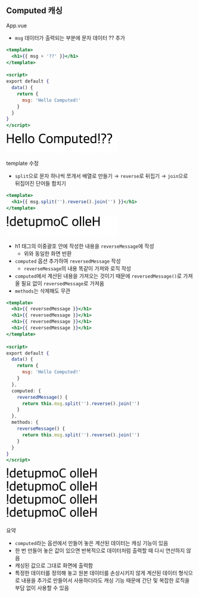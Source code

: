 ## Computed 캐싱

App.vue

- `msg` 데이터가 출력되는 부분에 문자 데이터 ?? 추가

```jsx
<template>
  <h1>{{ msg + '??' }}</h1>
</template>

<script>
export default {
  data() {
    return {
      msg: 'Hello Computed!'
    }
  }
}
</script>
```

<img src="../images/2-13.png" width="300px" />

<br/>

template 수정

- `split`으로 문자 하나씩 쪼개서 배열로 만들기 → `reverse`로  뒤집기 → `join`으로 뒤집어진 단어들 합치기

```jsx
<template>
  <h1>{{ msg.split('').reverse().join('') }}</h1>
</template>
```

<img src="../images/2-14.png" width="300px" />

<br/>

- h1 태그의 이중괄호 안에 작성한 내용을 `reverseMessage`에 작성
    - 위와 동일한 화면 반환
- `computed` 옵션 추가하여 `reversedMessage` 작성
    - `reverseMessage`의 내용 똑같이 가져와 로직 작성
- `computed`에서 계산된 내용을 가져오는 것이기 때문에 `reversedMessage()`로 가져올 필요 없이 `reversedMessage`로 가져옴
- `methods`는 삭제해도 무관

```jsx
<template>
  <h1>{{ reversedMessage }}</h1>
  <h1>{{ reversedMessage }}</h1>
  <h1>{{ reversedMessage }}</h1>
  <h1>{{ reversedMessage }}</h1>
</template>

<script>
export default {
  data() {
    return {
      msg: 'Hello Computed!'
    }
  },
  computed: {
    reversedMessage() {
      return this.msg.split('').reverse().join('')
    }
  },
  methods: {
    reverseMessage() {
      return this.msg.split('').reverse().join('')
    }
  }
}
</script>
```

<img src="../images/2-15.png" width="250px" />

<br/>

요약

- `computed`라는 옵션에서 만들어 놓은 계산된 데이터는 캐싱 기능이 있음
- 한 번 만들어 놓은 값이 있으면 반복적으로 데이터처럼 출력할 때 다시 연산하지 않음
- 캐싱된 값으로 그대로 화면에 출력함
- 특정한 데이터를 정의해 놓고 원본 데이터를 손상시키지 않게 계산된 데이터 형식으로 내용을 추가로 만들어서 사용하더라도 캐싱 기능 때문에 간단 및 복잡한 로직을 부담 없이 사용할 수 있음